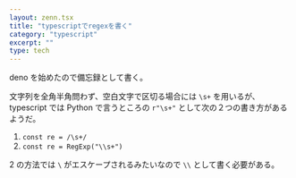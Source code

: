 ```yaml
---
layout: zenn.tsx
title: "typescriptでregexを書く"
category: "typescript"
excerpt: ""
type: tech
---
```


deno を始めたので備忘録として書く。

文字列を全角半角問わず、空白文字で区切る場合には `\s+` を用いるが、typescript では Python で言うところの `r"\s+"` として次の２つの書き方があるようだ。

1. `const re = /\s+/`
2. `const re = RegExp("\\s+")`

2 の方法では `\` がエスケープされるみたいなので `\\` として書く必要がある。
